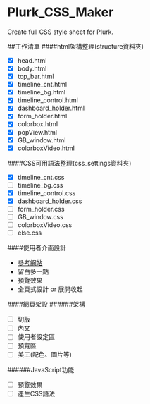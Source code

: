 # Plurk_CSS_Maker
Create full CSS style sheet for Plurk.

##工作清單
####html架構整理(structure資料夾)
- [x] head.html
- [x] body.html
- [x] top_bar.html
- [x] timeline_cnt.html
- [x] timeline_bg.html
- [x] timeline_control.html
- [x] dashboard_holder.html
- [x] form_holder.html
- [x] colorbox.html
- [x] popView.html
- [x] GB_window.html
- [x] colorboxVideo.html

####CSS可用語法整理(css_settings資料夾)
- [x] timeline_cnt.css
- [ ] timeline_bg.css
- [x] timeline_control.css
- [x] dashboard_holder.css
- [ ] form_holder.css
- [ ] GB_window.css
- [ ] colorboxVideo.css
- [ ] else.css

####使用者介面設計
- [參考網站](http://getbootstrap.com/customize/)
- 留白多一點
- 預覽效果
- 全頁式設計 or 展開收起

####網頁架設
######架構
- [ ] 切版
- [ ] 內文
- [ ] 使用者設定區
- [ ] 預覽區
- [ ] 美工(配色、圖片等)

######JavaScript功能
- [ ] 預覽效果
- [ ] 產生CSS語法
